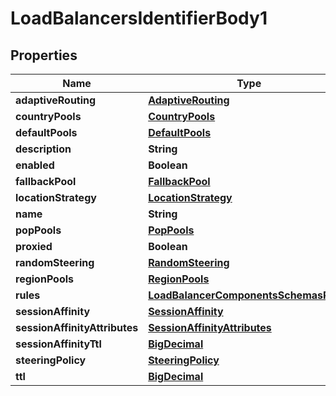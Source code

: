# LoadBalancersIdentifierBody1

## Properties
Name | Type | Description | Notes
------------ | ------------- | ------------- | -------------
**adaptiveRouting** | [**AdaptiveRouting**](AdaptiveRouting.md) |  |  [optional]
**countryPools** | [**CountryPools**](CountryPools.md) |  |  [optional]
**defaultPools** | [**DefaultPools**](DefaultPools.md) |  |  [optional]
**description** | **String** |  |  [optional]
**enabled** | **Boolean** |  |  [optional]
**fallbackPool** | [**FallbackPool**](FallbackPool.md) |  |  [optional]
**locationStrategy** | [**LocationStrategy**](LocationStrategy.md) |  |  [optional]
**name** | **String** |  |  [optional]
**popPools** | [**PopPools**](PopPools.md) |  |  [optional]
**proxied** | **Boolean** |  |  [optional]
**randomSteering** | [**RandomSteering**](RandomSteering.md) |  |  [optional]
**regionPools** | [**RegionPools**](RegionPools.md) |  |  [optional]
**rules** | [**LoadBalancerComponentsSchemasRules**](LoadBalancerComponentsSchemasRules.md) |  |  [optional]
**sessionAffinity** | [**SessionAffinity**](SessionAffinity.md) |  |  [optional]
**sessionAffinityAttributes** | [**SessionAffinityAttributes**](SessionAffinityAttributes.md) |  |  [optional]
**sessionAffinityTtl** | [**BigDecimal**](BigDecimal.md) |  |  [optional]
**steeringPolicy** | [**SteeringPolicy**](SteeringPolicy.md) |  |  [optional]
**ttl** | [**BigDecimal**](BigDecimal.md) |  |  [optional]
